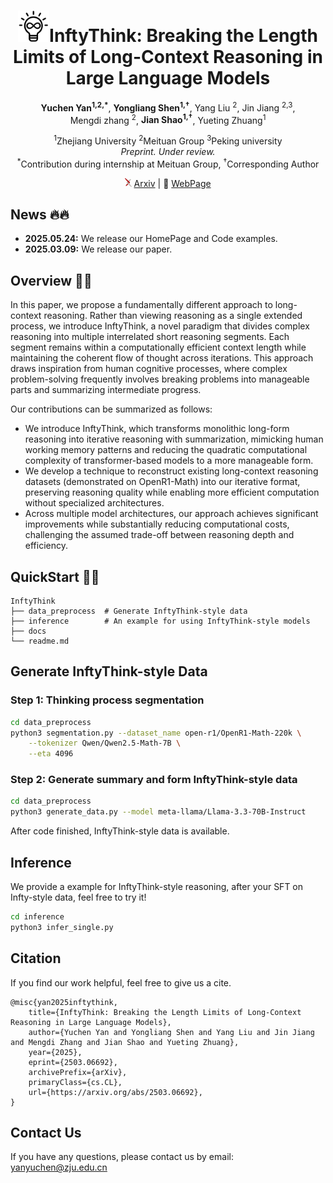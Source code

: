 <div align="center">
     <h1><img src="./docs/static/images/InfiniteThoughtLogo.png" height="50">InftyThink:  Breaking the Length Limits of Long-Context Reasoning in Large Language Models</h2>
</div>

<p align="center">
  <strong>Yuchen Yan<sup>1,2,*</sup></strong>,  
  <strong>Yongliang Shen<sup>1,†</sup></strong>,  
  Yang Liu <sup>2</sup>, 
  Jin Jiang <sup>2,3</sup>, 
  <br>
  Mengdi zhang <sup>2</sup>, 
  <strong>Jian Shao<sup>1,†</sup></strong>,  
  Yueting Zhuang<sup>1</sup>
</p>
<p align="center">
  <sup>1</sup>Zhejiang University  
  <sup>2</sup>Meituan Group
  <sup>3</sup>Peking university
  <br>
  <em>Preprint. Under review.</em>  
  <br>
  <sup>*</sup>Contribution during internship at Meituan Group, <sup>†</sup>Corresponding Author
</p>


<p align="center">
          <img src="docs/static/images/arxiv_logo.png" alt="arXiv" height="14"> <a href="https://arxiv.org/abs/2503.06692">Arxiv</a> 
          | 📑 <a href="https://zju-real.github.io/InftyThink/">WebPage</a> 
<br>
</p>

## News 🔥🔥
- **2025.05.24:** We release our HomePage and Code examples.
- **2025.03.09:** We release our paper.

## Overview 🦾🦾
In this paper, we propose a fundamentally different approach to long-context reasoning. Rather than viewing reasoning as a single extended process, we introduce InftyThink, a novel paradigm that divides complex reasoning into multiple interrelated short reasoning segments. Each segment remains within a computationally efficient context length while maintaining the coherent flow of thought across iterations. This approach draws inspiration from human cognitive processes, where complex problem-solving frequently involves breaking problems into manageable parts and summarizing intermediate progress.

Our contributions can be summarized as follows:  
-  We introduce InftyThink, which transforms monolithic long-form reasoning into iterative reasoning with summarization, mimicking human working memory patterns and reducing the quadratic computational complexity of transformer-based models to a more manageable form.
- We develop a technique to reconstruct existing long-context reasoning datasets (demonstrated on OpenR1-Math) into our iterative format, preserving reasoning quality while enabling more efficient computation without specialized architectures.
- Across multiple model architectures, our approach achieves significant improvements while substantially reducing computational costs, challenging the assumed trade-off between reasoning depth and efficiency.

## QuickStart 🎯🎯
```plaintext
InftyThink
├── data_preprocess  # Generate InftyThink-style data
├── inference        # An example for using InftyThink-style models
├── docs
└── readme.md
```

## Generate InftyThink-style Data
### Step 1: Thinking process segmentation
```sh
cd data_preprocess
python3 segmentation.py --dataset_name open-r1/OpenR1-Math-220k \
    --tokenizer Qwen/Qwen2.5-Math-7B \
    --eta 4096
```

### Step 2: Generate summary and form InftyThink-style data
```sh
cd data_preprocess
python3 generate_data.py --model meta-llama/Llama-3.3-70B-Instruct
```
After code finished, InftyThink-style data is available.

## Inference
We provide a example for InftyThink-style reasoning, after your SFT on Infty-style data, feel free to try it!
```sh
cd inference
python3 infer_single.py
```

## Citation

If you find our work helpful, feel free to give us a cite.

```
@misc{yan2025inftythink,
    title={InftyThink: Breaking the Length Limits of Long-Context Reasoning in Large Language Models}, 
    author={Yuchen Yan and Yongliang Shen and Yang Liu and Jin Jiang and Mengdi Zhang and Jian Shao and Yueting Zhuang},
    year={2025},
    eprint={2503.06692},
    archivePrefix={arXiv},
    primaryClass={cs.CL},
    url={https://arxiv.org/abs/2503.06692}, 
}
```

## Contact Us
If you have any questions, please contact us by email: 
yanyuchen@zju.edu.cn
